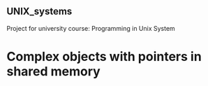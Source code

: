## UNIX_systems

Project for university course: Programming in Unix System

# Complex objects with pointers in shared memory
